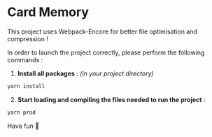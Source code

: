 # Card Memory

This project uses Webpack-Encore for better file optimisation and compression !

In order to launch the project correctly, please perform the following commands :

1) **Install all packages** : *(in your project directory)*
```bash
yarn install
```

2) **Start loading and compiling the files needed to run the project** :
```bash
yarn prod
```
Have fun 🙂
